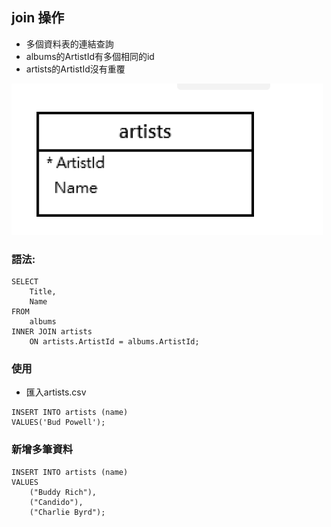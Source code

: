 ## join 操作

- 多個資料表的連結查詢
- albums的ArtistId有多個相同的id
- artists的ArtistId沒有重覆

![](./images/pic1.png)


### 語法:
```
SELECT 
    Title,
    Name
FROM 
    albums
INNER JOIN artists 
    ON artists.ArtistId = albums.ArtistId;
```

### 使用

- 匯入artists.csv

```
INSERT INTO artists (name)
VALUES('Bud Powell');
```

### 新增多筆資料

```
INSERT INTO artists (name)
VALUES
	("Buddy Rich"),
	("Candido"),
	("Charlie Byrd");
```

